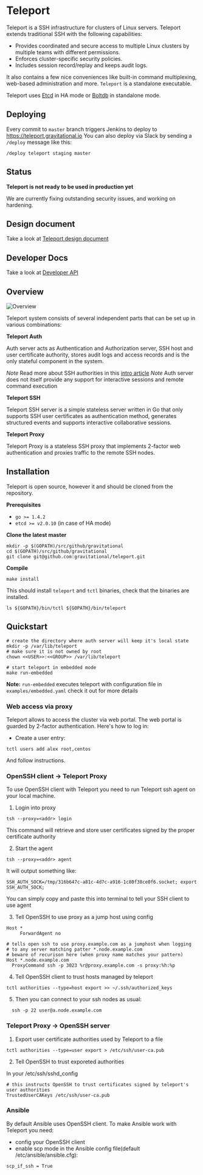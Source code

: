 # Teleport

Teleport is a SSH infrastructure for clusters of Linux servers. Teleport extends 
traditional SSH with the following capabilities:

* Provides coordinated and secure access to multiple Linux clusters by multiple teams 
  with different permissions.
* Enforces cluster-specific security policies.
* Includes session record/replay and keeps audit logs.

It also contains a few nice conveniences like built-in command multiplexing, web-based
administration and more. `Teleport` is a standalone executable.

Teleport uses [Etcd](https://coreos.com/etcd/) in HA mode or [Boltdb](https://github.com/boltdb/bolt) in standalone mode.

## Deploying

Every commit to `master` branch triggers Jenkins to deploy to https://teleport.gravitational.io
You can also deploy via Slack by sending a `/deploy` message like this:

```
/deploy teleport staging master
```

## Status

**Teleport is not ready to be used in production yet**

We are currently fixing outstanding security issues, and working on hardening.

## Design document

Take a look at [Teleport design document](https://docs.google.com/a/gravitational.io/document/d/10-DjtvKFjsiPHcMDArHtjvepdQg5iZUWSafAF03OBbE/edit?usp=sharing)

## Developer Docs

Take a look at [Developer API](docs/api.md)

## Overview

![Overview](docs/img/teleport.png)

Teleport system consists of several independent parts that can be set up in various combinations:

**Teleport Auth**

Auth server acts as Authentication and Authorization server, SSH host and user certificate authority, stores audit logs and access
records and is the only stateful component in the system.

*Note* Read more about SSH authorities in this [intro article](https://www.digitalocean.com/community/tutorials/how-to-create-an-ssh-ca-to-validate-hosts-and-clients-with-ubuntu)
*Note* Auth server does not itself provide any support for interactive sessions and remote command execution

**Teleport SSH**

Teleport SSH server is a simple stateless server written in Go that only supports SSH user certificates as authentication method,
generates structured events and supports interactive collaborative sessions.

**Teleport Proxy**

Teleport Proxy is a stateless SSH proxy that implements 2-factor web authentication and proxies traffic to the remote SSH nodes.

## Installation

Teleport is open source, however it   and should be cloned from the repository.

**Prerequisites**

* `go >= 1.4.2`
* `etcd >= v2.0.10` (in case of HA mode)

**Clone the latest master**

```shell
mkdir -p $(GOPATH)/src/github/gravitational
cd $(GOPATH)/src/github/gravitational
git clone git@github.com:gravitational/teleport.git
```

**Compile**

```shell
make install
```

This should install `teleport` and `tctl` binaries, check that the binaries are installed.

```shell
ls ${GOPATH}/bin/tctl ${GOPATH}/bin/teleport
```

## Quickstart

```shell
# create the directory where auth server will keep it's local state
mkdir -p /var/lib/teleport
# make sure it is not owned by root
chown <<USER>>:<<GROUP>> /var/lib/teleport

# start teleport in embedded mode
make run-embedded
```

**Note:** `run-embedded` executes teleport with configuration file in `examples/embedded.yaml` check it out for more details

### Web access via proxy

Teleport allows to access the cluster via web portal. The web portal is guarded by 2-factor authentication. Here's how to log in:


* Create a user entry:

```shell
tctl users add alex root,centos
```

And follow instructions.


### OpenSSH client -> Teleport Proxy

To use OpenSSH client with Teleport you need to run Teleport ssh agent on your local machine.

1. Login into proxy

```shell
tsh --proxy=<addr> login
```

This command will retrieve and store user certificates signed by the proper certificate
authority

2. Start the agent
  
```shell
tsh --proxy=<addr> agent
```

It will output something like:

```shell
SSH_AUTH_SOCK=/tmp/316b647c-a81c-4d7c-a916-1c80f38ce0f6.socket; export SSH_AUTH_SOCK;
```

You can simply copy and paste this into terminal to tell your SSH client to use agent

3. Tell OpenSSH to use proxy as a jump host using config
  
```shell
Host *
     ForwardAgent no

# tells open ssh to use proxy.example.com as a jumphost when logging
# to any server matching patter *.node.example.com
# beware of recurison here (when proxy name matches your pattern)
Host *.node.example.com
  ProxyCommand ssh -p 3023 %r@proxy.example.com -s proxy:%h:%p
```

4. Tell OpenSSH client to trust hosts managed by teleport

```shell
tctl authorities --type=host export >> ~/.ssh/authorized_keys
```

5. Then you can connect to your ssh nodes as usual:
  
```shell
  ssh -p 22 user@a.node.example.com
```

### Teleport Proxy -> OpenSSH server

1. Export user certificate authorities used by Teleport to a file

```shell
tctl authorities --type=user export > /etc/ssh/user-ca.pub
```

2. Tell OpenSSH to trust exporeted authorities

In your /etc/ssh/sshd_config

```shell
# this instructs OpenSSH to trust certificates signed by teleport's user authorities
TrustedUserCAKeys /etc/ssh/user-ca.pub
```

### Ansible

By default Ansible uses OpenSSH client. To make Ansible work with Teleport you need:

* config your OpenSSH client
* enable scp mode in the Ansible config file(default /etc/ansible/ansible.cfg):
 
```
scp_if_ssh = True
```

